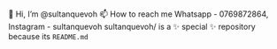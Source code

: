 👋 Hi, I’m @sultanquevoh
📫 How to reach me Whatsapp - 0769872864,  Instagram - sultanquevoh
sultanquevoh/ is a ✨ special ✨ repository because its `README.md`
